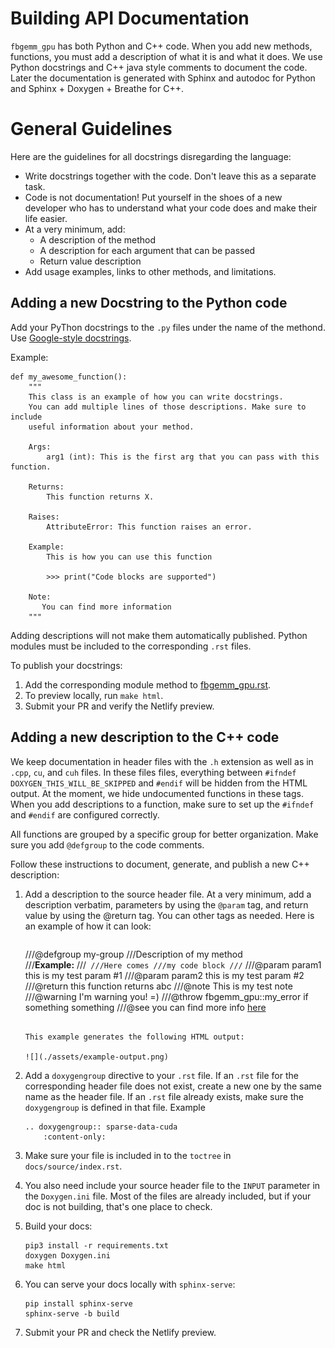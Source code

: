 # Building API Documentation

`fbgemm_gpu` has both Python and C++ code. When you add new methods, functions,
you must add a description of what it is and what it does. We use Python
docstrings and C++ java style comments to document the code. Later the
documentation is generated with Sphinx and autodoc for Python and
Sphinx + Doxygen + Breathe for C++.

# General Guidelines

Here are the guidelines for all docstrings disregarding the language:

* Write docstrings together with the code. Don't leave this as a separate task.
* Code is not documentation! Put yourself in the shoes of a new developer who
  has to understand what your code does and make their life easier.
* At a very minimum, add:
    * A description of the method
    * A description for each argument that can be passed
    * Return value description
* Add usage examples, links to other methods, and limitations.

## Adding a new Docstring to the Python code

Add your PyThon docstrings to the `.py` files under the name of the methond.
Use [Google-style docstrings](https://www.sphinx-doc.org/en/master/usage/extensions/example_google.html).

Example:

```
def my_awesome_function():
    """
    This class is an example of how you can write docstrings.
    You can add multiple lines of those descriptions. Make sure to include
    useful information about your method.

    Args:
        arg1 (int): This is the first arg that you can pass with this function.

    Returns:
        This function returns X.

    Raises:
        AttributeError: This function raises an error.

    Example:
        This is how you can use this function

        >>> print("Code blocks are supported")

    Note:
       You can find more information
    """
```

Adding descriptions will not make them automatically published. Python modules
must be included to the corresponding `.rst` files.

To publish your docstrings:

1. Add the corresponding module method to
   [fbgemm_gpu.rst](./source/fbgemm_gpu.rst).
1. To preview locally, run `make html`.
1. Submit your PR and verify the Netlify preview.

## Adding a new description to the C++ code

We keep documentation in header files with the `.h` extension as well as in
`.cpp`, `cu`, and `cuh` files.
In these files files, everything between `#ifndef DOXYGEN_THIS_WILL_BE_SKIPPED` and
`#endif` will be hidden from the HTML output. At the moment, we hide
undocumented functions in these tags. When you add descriptions to a function,
make sure to set up the `#ifndef` and `#endif` are configured correctly.

All functions are grouped by a specific group for better organization. Make
sure you add `@defgroup` to the code comments.

Follow these instructions to document, generate, and publish a new C++ description:

1. Add a description to the source header file. At a very minimum, add a description
   verbatim, parameters by using the `@param` tag, and return value by using the
   @return tag. You can other tags as needed.
   Here is an example of how it can look:

   ```
      ```
   ///@defgroup my-group
   ///Description of my method <br>
   ///**Example:**
   ///```
   ///Here comes
   ///my code block
   ///```
   ///@param param1 this is my test param #1
   ///@param param2 this is my test param #2
   ///@return this function returns abc
   ///@note This is my test note
   ///@warning I'm warning you! =)
   ///@throw fbgemm_gpu::my_error if something something
   ///@see you can find more info <a href="https://www.doxygen.nl/manual/commands.html#cmdlink">here</a>
   ```

   This example generates the following HTML output:

   ![](./assets/example-output.png)

1. Add a `doxygengroup` directive to your `.rst` file. If an `.rst` file for the
   corresponding header file does not exist, create a new
   one by the same name as the header file. If an `.rst` file already
   exists, make sure the `doxygengroup` is defined in that file. Example

   ```
   .. doxygengroup:: sparse-data-cuda
       :content-only:
   ```

1. Make sure your file is included in to the `toctree` in `docs/source/index.rst`.

1. You also need include your source header file to the `INPUT` parameter
   in the `Doxygen.ini` file. Most of the files are already included, but if
   your doc is not building, that's one place to check.

1. Build your docs:

   ```
   pip3 install -r requirements.txt
   doxygen Doxygen.ini
   make html
   ```

1. You can serve your docs locally with `sphinx-serve`:

   ```
   pip install sphinx-serve
   sphinx-serve -b build
   ```

1. Submit your PR and check the Netlify preview.
